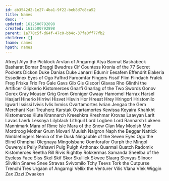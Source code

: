 ```yaml
---
id: ab3542d2-1e27-4ba1-9f22-beb8d7c8ca52
title: Names
desc: ''
updated: 1612500792898
created: 1612500792898
parent: 1a778c5f-d64f-47c0-bb4c-37fa0ff77fb2
children: []
fname: names
hpath: names
---
```

Afreyt
Alyx the Picklock
Arvlan of Angarngi
Atya
Bannat
Bashabeck
Basharat
Bomar
Braggi
Bwadres
Cif
Countess Kronia of the 77 Secret Pockets
Dickon
Duke Danias
Duke Janarrl
Edumir
Eesafem
Effendrit
Elakeria
Essedinex
Eyes of Ogo
Fafhrd
Faroomfar
Fingers
Fissif
Flim
Flindach
Fralek
Freg
Friska
Frix
Fro
Gale
Gavs
Gib
Gis
Giscorl
Glavas Rho
Glinthi the Artificer
Glipkerio Kistomerces
Gnarfi
Gnarlag of the Two Swords
Gonov
Gorex
Gray Mouser
Grig
Grom
Groniger
Gwaay
Hamomel
Harrax
Harsel Hasjarl
Hinerio
Hirriwi
Hisvet
Hisvin
Hor
Hreest
Hrey
Hringorl
Hristomilo
Igwarl
Ississi
Ivivis
Ivlis
Ivmiss Ovartamortes
Ivrian
Jengao the Gem Merchant
Karl Treuherz
Karstak Ovartamortes
Kewissa
Keyaira
Khahkht
Kistomerces
Klute
Krannarch
Kreeshkra
Kreshmar
Krovas
Laavyan
Larlt
Lavas Laerk
Lessnya
Lilyblack
Lithquil
Lord Logben
Lord Rannarsh
Lukeen
Mannimark
Mara of Rime Isle
Mara of the Snow Clan
May
Moolsh
Mor
Mordroog
Mother Grum
Movarl
Muulsh
Nalgron
Naph the Beggar
Nattick Nimblefingers
Nemia of the Dusk
Ningauble of the Seven Eyes
Ogo the Blind
Ohmphal
Olegnaya Mingolsbane
Oomforafor
Ourph the Mingol
Ouwenyis
Pelly
Pshawri
Pulg
Pulgh Arthonax
Quarmal
Quatch
Radomix Kistomerces
Reetha
Rill
Rivis Rightby
Rokkermas
Samanda
Sheelba of the Eyeless Face
Siss
Skel
Skif
Skor
Skullick
Skwee
Slaarg
Slevyas
Slinoor
Slivikin
Snarve
Snee
Stravas
Svivomilo
Tchy
Teevs
Tork the Cutpurse
Trenchi
Tres
Urgaan of Angarngi
Vellix the Venturer
Vilis
Vlana
Vlek
Wiggin
Zax
Zizzi
Zwaaken


